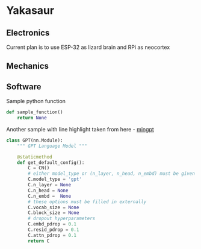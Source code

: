 # Yakasaur

## Electronics
Current plan is to use ESP-32 as lizard brain and RPi as neocortex
## Mechanics

## Software

Sample python function 

``` py
def sample_function()
    return None
```
Another sample with line highlight taken from here - [mingpt](https://github.com/karpathy/minGPT/blob/master/mingpt/model.py)

``` py title="mingpt" linenums="1" hl_lines="6 7 8"
class GPT(nn.Module):
    """ GPT Language Model """

    @staticmethod
    def get_default_config():
        C = CN()
        # either model_type or (n_layer, n_head, n_embd) must be given in the config
        C.model_type = 'gpt'
        C.n_layer = None
        C.n_head = None
        C.n_embd =  None
        # these options must be filled in externally
        C.vocab_size = None
        C.block_size = None
        # dropout hyperparameters
        C.embd_pdrop = 0.1
        C.resid_pdrop = 0.1
        C.attn_pdrop = 0.1
        return C
```